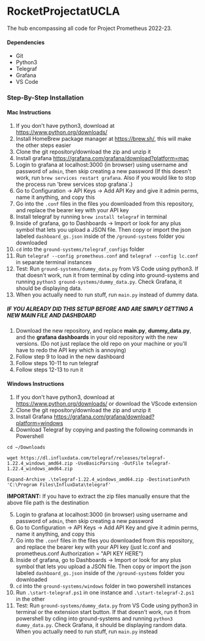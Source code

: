 # RocketProjectatUCLA
The hub encompassing all code for Project Prometheus 2022-23.

#### Dependencies
- Git
- Python3
- Telegraf
- Grafana
- VS Code

### Step-By-Step Installation

#### Mac Instructions
1. If you don't have python3, download at https://www.python.org/downloads/
2. Install HomeBrew package manager at https://brew.sh/, this will make the other steps easier
3. Clone the git repository/download the zip and unzip it
4. Install grafana https://grafana.com/grafana/download?platform=mac
5. Login to grafana at localhost:3000 (in browser) using username and password of `admin`, then skip creating a new password (If this doesn't work, run `brew services restart grafana`. Also if you would like to stop the process run 'brew services stop grafana`.)
6. Go to Configuration → API Keys → Add API Key and give it admin perms, name it anything, and copy this
7. Go into the `.conf` files in the files you downloaded from this repository, and replace the bearer key with your API key
8. Install telegraf by running `brew install telegraf` in terminal
9. Inside of grafana, go to Dashboards → Import or look for any plus symbol that lets you upload a JSON file. Then copy or import the json labeled `dashboard_gs.json` inside of the `/ground-systems` folder you downloaded
10. `cd` into the `ground-systems/telegraf_configs` folder
11. Run `telegraf --config prometheus.conf` and `telegraf --config lc.conf` in separate terminal instances
12. Test: Run `ground-systems/dummy_data.py` from VS Code using python3. If that doesn't work, run it from terminal by cding into ground-systems and running `python3 ground-systems/dummy_data.py`. Check Grafana, it should be displaying data. 
13. When you actually need to run stuff, run `main.py` instead of dummy data.

##### IF YOU ALREADY DID THIS SETUP BEFORE AND ARE SIMPLY GETTING A NEW MAIN FILE AND DASHBOARD
1. Download the new repository, and replace **main.py**, **dummy_data.py**, and the **grafana dashboards** in your old repository with the new versions. (Do not just replace the old repo on your machine or you'll have to redo the API key which is annoying)
2. Follow step 9 to load in the new dashboard
3. Follow steps 10-11 to run telegraf
4. Follow steps 12-13 to run it

#### Windows Instructions
1. If you don't have python3, download at https://www.python.org/downloads/ or download the VScode extension
2. Clone the git repository/download the zip and unzip it
3. Install Grafana https://grafana.com/grafana/download?platform=windows
4. Download Telegraf by copying and pasting the following commands in Powershell
```
cd ~/Downloads

wget https://dl.influxdata.com/telegraf/releases/telegraf-1.22.4_windows_amd64.zip -UseBasicParsing -OutFile telegraf-1.22.4_windows_amd64.zip

Expand-Archive .\telegraf-1.22.4_windows_amd64.zip -DestinationPath 'C:\Program Files\InfluxData\telegraf'
```
**IMPORTANT:** If you have to extract the zip files manually ensure that the above file path is the destination

5. Login to grafana at localhost:3000 (in browser) using username and password of `admin`, then skip creating a new password
6. Go to Configuration → API Keys → Add API Key and give it admin perms, name it anything, and copy this
7. Go into the `.conf` files in the files you downloaded from this repository, and replace the bearer key with your API key (just lc.conf and prometheus.conf Authorization = "API KEY HERE")
8. Inside of grafana, go to Dashboards → Import or look for any plus symbol that lets you upload a JSON file. Then copy or import the json labeled `dashboard_gs.json` inside of the `/ground-systems` folder you downloaded
9. `cd` into the `ground-systems/windows` folder in two powershell instances
10. Run `.\start-telegraf.ps1` in one instance and `.\start-telegraf-2.ps1` in the other
11. Test: Run `ground-systems/dummy_data.py` from VS Code using python3 in terminal or the extension start button. If that doesn't work, run it from powershell by cding into ground-systems and running `python3 dummy_data.py`. Check Grafana, it should be displaying random data. When you actually need to run stuff, run `main.py` instead
